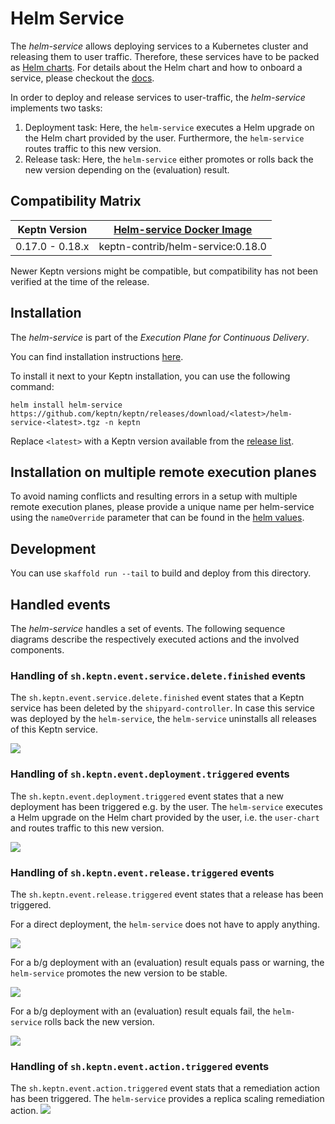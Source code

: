 # Helm Service

The *helm-service* allows deploying services to a Kubernetes cluster and releasing them to user traffic.
Therefore, these services have to be packed as [Helm charts](https://helm.sh/docs/topics/charts/).
For details about the Helm chart and how to onboard a service, please checkout the [docs](https://keptn.sh/docs/0.15.x/manage/service/#onboard-a-service).

In order to deploy and release services to user-traffic, the *helm-service* implements two tasks:
1. Deployment task: Here, the `helm-service` executes a
Helm upgrade on the Helm chart provided by the user. Furthermore, the `helm-service` routes traffic to this new version.
1. Release task: Here, the `helm-service`
either promotes or rolls back the new version depending on the (evaluation) result.

## Compatibility Matrix

|      Keptn Version    | [Helm-service Docker Image](https://github.com/keptn-contrib/helm-service/pkgs/container/helm-service) |
|:---------------------:|:------------------------------------------------------------------------------------------------------:|
|    0.17.0 - 0.18.x    |                               keptn-contrib/helm-service:0.18.0                                        |

Newer Keptn versions might be compatible, but compatibility has not been verified at the time of the release.

## Installation

The *helm-service* is part of the *Execution Plane for Continuous Delivery*.

You can find installation instructions [here](https://keptn.sh/docs/0.15.x/operate/install/#install-keptn).

To install it next to your Keptn installation, you can use the following command:

```console
helm install helm-service https://github.com/keptn/keptn/releases/download/<latest>/helm-service-<latest>.tgz -n keptn
```

Replace `<latest>` with a Keptn version available from the [release list](https://github.com/keptn/keptn/tags).

## Installation on multiple remote execution planes

To avoid naming conflicts and resulting errors in a setup with multiple remote execution planes, please provide a unique name per helm-service using the `nameOverride` parameter that can be found in the [helm values](./chart/README.md).

## Development

You can use `skaffold run --tail` to build and deploy from this directory.

## Handled events
The *helm-service* handles a set of events. The following sequence diagrams describe the respectively executed actions
and the involved components.

### Handling of `sh.keptn.event.service.delete.finished` events
The `sh.keptn.event.service.delete.finished` event states that a Keptn service has been deleted by the `shipyard-controller`.
In case this service was deployed by the `helm-service`, the `helm-service` uninstalls all releases of this Keptn service.

![](sequence_diagrams/service-deleted.png)

### Handling of `sh.keptn.event.deployment.triggered` events
The `sh.keptn.event.deployment.triggered` event states that a new deployment has been triggered e.g. by the user.
The `helm-service` executes a Helm upgrade on the Helm chart provided by the user, i.e. the `user-chart`
and routes traffic to this new version.

![](./sequence_diagrams/deployment-triggered.png)

### Handling of `sh.keptn.event.release.triggered` events
The `sh.keptn.event.release.triggered` event states that a release has been triggered.

For a direct deployment, the `helm-service` does not have to apply anything.

![](./sequence_diagrams/release-triggered-direct.png)

For a b/g deployment with an (evaluation) result equals pass or warning, the `helm-service` promotes the new version
to be stable.

![](./sequence_diagrams/release-triggered-bg-promote.png)

For a b/g deployment with an (evaluation) result equals fail, the `helm-service` rolls back the new version.

![](./sequence_diagrams/release-triggered-bg-rollback.png)


### Handling of `sh.keptn.event.action.triggered` events
The `sh.keptn.event.action.triggered` event stats that a remediation action has been triggered.
The `helm-service` provides a replica scaling remediation action.
![](./sequence_diagrams/action-triggered.png)
